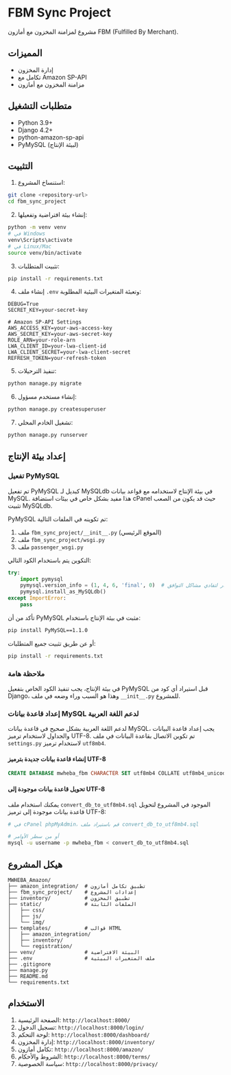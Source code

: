 # FBM Sync Project

مشروع لمزامنة المخزون مع أمازون FBM (Fulfilled By Merchant).

## المميزات

- إدارة المخزون
- تكامل مع Amazon SP-API
- مزامنة المخزون مع أمازون

## متطلبات التشغيل

- Python 3.9+
- Django 4.2+
- python-amazon-sp-api
- PyMySQL (لبيئة الإنتاج)

## التثبيت

1. استنساخ المشروع:
```bash
git clone <repository-url>
cd fbm_sync_project
```

2. إنشاء بيئة افتراضية وتفعيلها:
```bash
python -m venv venv
# في Windows
venv\Scripts\activate
# في Linux/Mac
source venv/bin/activate
```

3. تثبيت المتطلبات:
```bash
pip install -r requirements.txt
```

4. إنشاء ملف `.env` وتعبئة المتغيرات البيئية المطلوبة:
```
DEBUG=True
SECRET_KEY=your-secret-key

# Amazon SP-API Settings
AWS_ACCESS_KEY=your-aws-access-key
AWS_SECRET_KEY=your-aws-secret-key
ROLE_ARN=your-role-arn
LWA_CLIENT_ID=your-lwa-client-id
LWA_CLIENT_SECRET=your-lwa-client-secret
REFRESH_TOKEN=your-refresh-token
```

5. تنفيذ الترحيلات:
```bash
python manage.py migrate
```

6. إنشاء مستخدم مسؤول:
```bash
python manage.py createsuperuser
```

7. تشغيل الخادم المحلي:
```bash
python manage.py runserver
```

## إعداد بيئة الإنتاج

### تفعيل PyMySQL

تم تفعيل PyMySQL كبديل لـ MySQLdb في بيئة الإنتاج لاستخدامه مع قواعد بيانات MySQL. هذا مفيد بشكل خاص في بيئات استضافة cPanel حيث قد يكون من الصعب تثبيت MySQLdb.

PyMySQL تم تكوينه في الملفات التالية:
1. ملف `fbm_sync_project/__init__.py` (الموقع الرئيسي)
2. ملف `fbm_sync_project/wsgi.py`
3. ملف `passenger_wsgi.py`

التكوين يتم باستخدام الكود التالي:
```python
try:
    import pymysql
    pymysql.version_info = (1, 4, 6, 'final', 0)  # تغيير رقم الإصدار لتفادي مشاكل التوافق
    pymysql.install_as_MySQLdb()
except ImportError:
    pass
```

تأكد من أن PyMySQL مثبت في بيئة الإنتاج باستخدام:
```bash
pip install PyMySQL==1.1.0
```
أو عن طريق تثبيت جميع المتطلبات:
```bash
pip install -r requirements.txt
```

### ملاحظة هامة
في بيئة الإنتاج، يجب تنفيذ الكود الخاص بتفعيل PyMySQL قبل استيراد أي كود من Django، وهذا هو السبب وراء وضعه في ملف `__init__.py` للمشروع.

### إعداد قاعدة بيانات MySQL لدعم اللغة العربية

لدعم اللغة العربية بشكل صحيح في قاعدة بيانات MySQL، يجب إعداد قاعدة البيانات والجداول لاستخدام ترميز UTF-8. تم تكوين الاتصال بقاعدة البيانات في ملف `settings.py` لاستخدام ترميز `utf8mb4`.

#### إنشاء قاعدة بيانات جديدة بترميز UTF-8
```sql
CREATE DATABASE mwheba_fbm CHARACTER SET utf8mb4 COLLATE utf8mb4_unicode_ci;
```

#### تحويل قاعدة بيانات موجودة إلى UTF-8
يمكنك استخدام ملف `convert_db_to_utf8mb4.sql` الموجود في المشروع لتحويل قاعدة بيانات موجودة إلى ترميز UTF-8:
```bash
# في cPanel phpMyAdmin، قم باستيراد ملف convert_db_to_utf8mb4.sql

# أو من سطر الأوامر
mysql -u username -p mwheba_fbm < convert_db_to_utf8mb4.sql
```

## هيكل المشروع

```
MWHEBA_Amazon/
├── amazon_integration/  # تطبيق تكامل أمازون
├── fbm_sync_project/    # إعدادات المشروع
├── inventory/           # تطبيق المخزون
├── static/              # الملفات الثابتة
│   ├── css/
│   ├── js/
│   └── img/
├── templates/           # قوالب HTML
│   ├── amazon_integration/
│   ├── inventory/
│   └── registration/
├── venv/                # البيئة الافتراضية
├── .env                 # ملف المتغيرات البيئية
├── .gitignore
├── manage.py
├── README.md
└── requirements.txt
```

## الاستخدام

1. الصفحة الرئيسية: `http://localhost:8000/`
2. تسجيل الدخول: `http://localhost:8000/login/`
3. لوحة التحكم: `http://localhost:8000/dashboard/`
4. إدارة المخزون: `http://localhost:8000/inventory/`
5. تكامل أمازون: `http://localhost:8000/amazon/`
6. الشروط والأحكام: `http://localhost:8000/terms/`
7. سياسة الخصوصية: `http://localhost:8000/privacy/` 